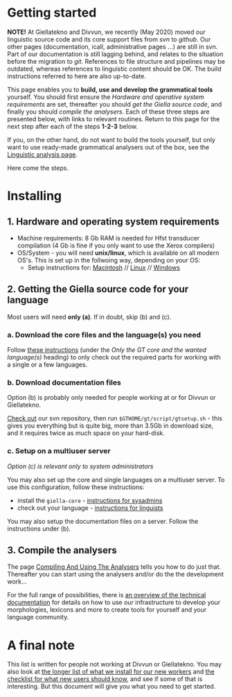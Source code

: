 # Getting started

**NOTE!** At Giellatekno and Divvun, we recently (May 2020) moved our linguistic source code and its core support files from *svn* to *github*. Our other pages (documentation, icall, administrative pages ...) are still in svn. Part of our documentation is still lagging behind, and relates to the situation before the migration to *git*. References to file structure and pipelines may be outdated, whereas references to linguistic content should be OK. The build instructions referred to here are also up-to-date.


This page enables you to **build, use and develop the grammatical tools** yourself. You should first ensure the *Hardware and operative system requirements* are set, thereafter you should *get the Giella source code*, and finally you should *compile the analysers*. Each of these three steps are presented below, with links to relevant routines. Return to this page for the next step after each of the steps **1-2-3** below.

If you, on the other hand, do not want to build the tools yourself, but only want to use ready-made grammatical analysers out of the box, see the  [Linguistic analysis page](ling/LinguisticAnalysis.html). 

Here come the steps.

# Installing


## 1. Hardware and operating system requirements


- Machine requirements: 8 Gb RAM is needed for Hfst transducer compilation (4 Gb is fine if you only want to use the Xerox compilers)
- OS/System - you will need **unix/linux**, which is available on all modern OS's. This is set up in the follwoing way, depending on your OS:
	- Setup instructions for: [Macintosh](GettingStartedOnTheMac.md) // [Linux](GettingStartedOnLinux.md) // [Windows](GettingStartedOnWindows.md)


## 2. Getting the Giella source code for your language

Most users will need **only (a)**. If in doubt, skip (b) and (c).

### a. Download the core files and the language(s) you need


Follow
[these instructions](/infra/infraremake/GettingStartedWithTheNewInfra.md)
(under the *Only the GT core and the wanted language(s)* heading) to only
check out the required parts for working with a single or a few languages.


### b. Download documentation files
Option (b) is probably only needed for people working at or for Divvun or Giellatekno.

[Check out](/tools/docu-svn-user.md) our svn repository, then run
`$GTHOME/gt/script/gtsetup.sh` - this gives you everything but is quite big,
more than 3.5Gb in download size, and it requires twice as much space on your hard-disk.


### c. Setup on a multiuser server
*Option (c) is relevant only to system administrators*


You may also set up the core and single languages on a multiuser server. To use this configuration, follow these instructions:


* install the `giella-core` -
  [instructions for sysadmins](SettingUpAMultiuserServer.md)
* check out your language -
  [instructions for linguists](GettingStartedOnAServer.md)


You may also setup the documentation files on a server. Follow the instructions under (b). 


## 3. Compile the analysers


The page [Compiling And Using The Analysers](CompilingAndUsingTheAnalysers.md) 
tells you how to do just that. Thereafter you can start using the analysers and/or 
do the the development work…


For the full range of possibilities, there is 
[an overview of the technical documentation](infrastructure.md) for details on how to use our
infrastructure to develop your morphologies, lexicons and more to create tools
for yourself and your language community.


# A final note


This list is written for people not working at Divvun or Giellatekno. You may
also look at
[the longer list of what we install for our new workers](install-overview.md)
and [the checklist for what new users should know](../admin/checklist.md), and
see if some of that is interesting. But this document will give you what you
need to get started.
